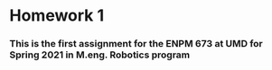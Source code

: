 # Homework 1

### This is the first assignment for the ENPM 673 at UMD for Spring 2021 in M.eng. Robotics program
